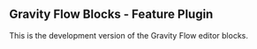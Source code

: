 ## Gravity Flow Blocks - Feature Plugin

This is the development version of the Gravity Flow editor blocks.